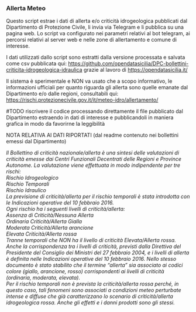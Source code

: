 ### Allerta Meteo
Questo script estrae i dati di allerta e/o criticità idrogeologica pubblicati dal Dipartimento di Protezione Civile, li invia via Telegram e li pubblica su una pagina web.
Lo script va configurato nei parametri relativi al bot telegram, ai percorsi relativi al server web e nelle zone di allertamento e comune di interesse.


I dati utilizzati dallo script sono estratti dalla versione processata e salvata come csv pubblicata qui: https://github.com/opendatasicilia/DPC-bollettini-criticita-idrogeologica-idraulica grazie al lavoro di https://opendatasicilia.it/

Il sistema è sperimentale e NON va usato che a scopo informativo, le informazioni ufficiali per quanto riguarda gli allerta sono quelle emanate dal Dipartimento e/o dalle regioni, consultabili qui: https://rischi.protezionecivile.gov.it/it/meteo-idro/allertamento/

#TODO riscrivere il codice processando direttamente il file pubblicato dal Dipartimento estraendo in dati di interesse e pubblicandoli in maniera grafica in modo da favorirne la leggibilità




NOTA RELATIVA AI DATI RIPORTATI (dal readme contenuto nei bollettini emessi dal Dipartimento)

*Il Bollettino di criticità nazionale/allerta è una sintesi delle valutazioni di criticità emesse dai Centri Funzionali Decentrati delle Regioni e Province Autonome. La valutazione viene effettuata in modo indipendente per tre rischi:*   
*Rischio Idrogeologico*   
*Rischio Temporali*   
*Rischio Idraulico*           
*La previsione di criticità/allerta per il rischio temporali è stata introdotta con le Indicazioni operative del 10 febbraio 2016.*   
*Ogni rischio ha i seguenti livelli di criticità/allerta:*   
*Assenza di Criticità/Nessuna Allerta*   
*Ordinaria Criticità/Allerta Gialla*   
*Moderata Criticità/Allerta arancione*   
*Elevata Criticità/Allerta rossa*   
*Tranne temporali che NON ha il livello di criticità Elevata/Allerta rossa.*   
*Anche la corrispondenza tra i livelli di criticità, previsti dalla Direttiva del Presidente del Consiglio dei Ministri del 27 febbraio 2004, e i livelli di allerta è definita nelle Indicazioni operative del 10 febbraio 2016. Nello stesso documento è stato stabilito che il termine “allerta” sia associato ai codici colore (giallo, arancione, rosso) corrispondenti ai livelli di criticità (ordinaria, moderata, elevata).*   
*Per il rischio temporali non è prevista la criticità/allerta rossa perché, in questo caso, tali fenomeni sono associati a condizioni meteo perturbate intense e diffuse che già caratterizzano lo scenario di criticità/allerta idrogeologica rossa. Anche gli effetti e i danni prodotti sono gli stessi.*
